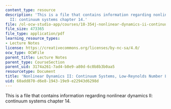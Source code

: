 ```yaml
---
content_type: resource
description: 'This is a file that contains information regarding nonlinear dynamics
  II: continuum systems chapter 14.'
file: /ol-ocw-studio-app/courses/18-354j-nonlinear-dynamics-ii-continuum-systems-spring-2015/60add870d6e8194319e9e22943d6298d_MIT18_354JS15_Ch14.pdf
file_size: 473365
file_type: application/pdf
learning_resource_types:
- Lecture Notes
license: https://creativecommons.org/licenses/by-nc-sa/4.0/
ocw_type: OCWFile
parent_title: Lecture Notes
parent_type: CourseSection
parent_uid: 3174a261-7ad4-b8e9-a80d-6c0b8b3b0aa5
resourcetype: Document
title: 'Nonlinear Dynamics II: Continuum Systems, Low-Reynolds Number Limit'
uid: 60add870-d6e8-1943-19e9-e22943d6298d
---
```

This is a file that contains information regarding nonlinear dynamics II: continuum systems chapter 14.